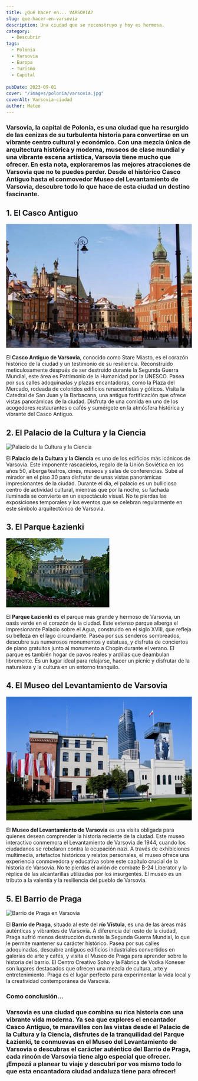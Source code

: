 ```yaml
---
title: ¿Qué hacer en... VARSOVIA?
slug: que-hacer-en-varsovia
description: Una ciudad que se reconstruyo y hoy es hermosa.
category:
  - Descubrir
tags:
  - Polonia
  - Varsovia
  - Europa
  - Turismo
  - Capital

pubDate: 2023-09-01
cover: "/images/polonia/varsovia.jpg"
coverAlt: Varsovia-ciudad
author: Mateo
---
```


### **Varsovia**, la capital de Polonia, es una ciudad que ha resurgido de las cenizas de su turbulenta historia para convertirse en un vibrante centro cultural y económico. Con una mezcla única de arquitectura histórica y moderna, museos de clase mundial y una vibrante escena artística, Varsovia tiene mucho que ofrecer. En esta nota, exploraremos las mejores atracciones de Varsovia que no te puedes perder. Desde el histórico Casco Antiguo hasta el conmovedor Museo del Levantamiento de Varsovia, descubre todo lo que hace de esta ciudad un destino fascinante.

## 1. El Casco Antiguo 
<img src="/public/images/polonia/varsovia/varsovia-casco-historico.jpeg" alt="Casco histórico Varsovia">

El **Casco Antiguo de Varsovia**, conocido como Stare Miasto, es el corazón histórico de la ciudad y un testimonio de su resiliencia. Reconstruido meticulosamente después de ser destruido durante la Segunda Guerra Mundial, este área es Patrimonio de la Humanidad por la UNESCO. Pasea por sus calles adoquinadas y plazas encantadoras, como la Plaza del Mercado, rodeada de coloridos edificios renacentistas y góticos. Visita la Catedral de San Juan y la Barbacana, una antigua fortificación que ofrece vistas panorámicas de la ciudad. Disfruta de una comida en uno de los acogedores restaurantes o cafés y sumérgete en la atmósfera histórica y vibrante del Casco Antiguo.

## 2. El Palacio de la Cultura y la Ciencia 
<img src="/public/images/polonia/varsovia/Pałac_Kultury_i_Nauki.jpg" alt="Palacio de la Cultura y la Ciencia ">

El **Palacio de la Cultura y la Ciencia** es uno de los edificios más icónicos de Varsovia. Este imponente rascacielos, regalo de la Unión Soviética en los años 50, alberga teatros, cines, museos y salas de conferencias. Sube al mirador en el piso 30 para disfrutar de unas vistas panorámicas impresionantes de la ciudad. Durante el día, el palacio es un bullicioso centro de actividad cultural, mientras que por la noche, su fachada iluminada se convierte en un espectáculo visual. No te pierdas las exposiciones temporales y los eventos que se celebran regularmente en este símbolo arquitectónico de Varsovia.

## 3. El Parque Łazienki 
<img src="/public/images/polonia/varsovia/PalaceOnTheWater2011.JPG" alt="Parque Łazienki">

El **Parque Łazienki** es el parque más grande y hermoso de Varsovia, un oasis verde en el corazón de la ciudad. Este extenso parque alberga el impresionante Palacio sobre el Agua, construido en el siglo XVIII, que refleja su belleza en el lago circundante. Pasea por sus senderos sombreados, descubre sus numerosos monumentos y estatuas, y disfruta de conciertos de piano gratuitos junto al monumento a Chopin durante el verano. El parque es también hogar de pavos reales y ardillas que deambulan libremente. Es un lugar ideal para relajarse, hacer un picnic y disfrutar de la naturaleza y la cultura en un entorno tranquilo.

## 4. El Museo del Levantamiento de Varsovia 
<img src="/public/images/polonia/varsovia/muzeum-powstania-warszawskiego-fot-piotr-wierzbowski-2.jpg" alt="Museo del Levantamiento de Varsovia">

El **Museo del Levantamiento de Varsovia** es una visita obligada para quienes desean comprender la historia reciente de la ciudad. Este museo interactivo conmemora el Levantamiento de Varsovia de 1944, cuando los ciudadanos se rebelaron contra la ocupación nazi. A través de exhibiciones multimedia, artefactos históricos y relatos personales, el museo ofrece una experiencia conmovedora y educativa sobre este capítulo crucial de la historia de Varsovia. No te pierdas el avión de combate B-24 Liberator y la réplica de las alcantarillas utilizadas por los insurgentes. El museo es un tributo a la valentía y la resiliencia del pueblo de Varsovia.

## 5. El Barrio de Praga 
<img src="/public/images/polonia/varsovia/calles-praga.avif" alt="Barrio de Praga en Varsovia">

El **Barrio de Praga**, situado al este del **río Vístula**, es una de las áreas más auténticas y vibrantes de Varsovia. A diferencia del resto de la ciudad, Praga sufrió menos destrucción durante la Segunda Guerra Mundial, lo que le permite mantener su carácter histórico. Pasea por sus calles adoquinadas, descubre antiguos edificios industriales convertidos en galerías de arte y cafés, y visita el Museo de Praga para aprender sobre la historia del barrio. El Centro Creativo Soho y la Fábrica de Vodka Koneser son lugares destacados que ofrecen una mezcla de cultura, arte y entretenimiento. Praga es el lugar perfecto para experimentar la vida local y la creatividad contemporánea de Varsovia.

### Como conclusión...

### **Varsovia** es una ciudad que combina su rica historia con una vibrante vida moderna. Ya sea que explores el encantador Casco Antiguo, te maravilles con las vistas desde el Palacio de la Cultura y la Ciencia, disfrutes de la tranquilidad del Parque Łazienki, te conmuevas en el Museo del Levantamiento de Varsovia o descubras el carácter auténtico del Barrio de Praga, cada rincón de Varsovia tiene algo especial que ofrecer. ¡Empezá a planear tu viaje y descubrí por vos mismo todo lo que esta encantadora ciudad andaluza tiene para ofrecer!
